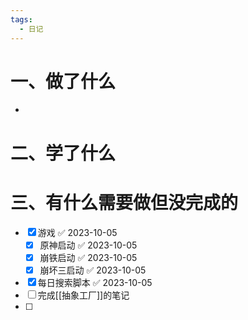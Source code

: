 ```yaml
---
tags:
  - 日记
---
```



# 一、做了什么

- 


# 二、学了什么




# 三、有什么需要做但没完成的
- [x] 游戏 ✅ 2023-10-05
	- [x] 原神启动 ✅ 2023-10-05
	- [x] 崩铁启动 ✅ 2023-10-05
	- [x] 崩坏三启动 ✅ 2023-10-05
- [x] 每日搜索脚本 ✅ 2023-10-05
- [ ] 完成[[抽象工厂]]的笔记
- [ ] 